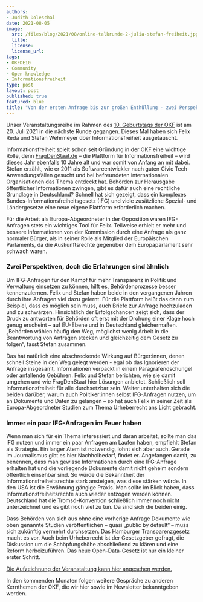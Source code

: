 ```yaml
---
authors:
- Judith Doleschal
date: 2021-08-05
image:
  src: /files/blog/2021/08/online-talkrunde-2-julia-stefan-freiheit.jpg
  title:
  license:
  license_url:
tags:
- OKFDE10
- Community
- Open-knowledge
- Informationsfreiheit
type: post
layout: post
published: true
featured: blue
title: "Von der ersten Anfrage bis zur großen Enthüllung - zwei Perspektiven auf 10 Jahre Informationsfreiheit"
---
```

Unser Veranstaltungsreihe im Rahmen des [10. Geburtstags der OKF](https://okfn.de/anniversary/) ist am 20. Juli 2021 in die nächste Runde gegangen. Dieses Mal haben sich Felix Reda und Stefan Wehrmeyer über Informationsfreiheit ausgetauscht.

Informationsfreiheit spielt schon seit Gründung in der OKF eine wichtige Rolle, denn [FragDenStaat.de](https://fragdenstaat.de) – die Plattform für Informationsfreiheit – wird dieses Jahr ebenfalls 10 Jahre alt und war somit von Anfang an mit dabei. Stefan erzählt, wie er 2011 als Softwareentwickler nach guten Civic Tech-Anwendungsfällen gesucht und bei befreundeten internationalen Organisationen das Thema entdeckt hat. Behörden zur Herausgabe öffentlicher Informationen zwingen, gibt es dafür auch eine rechtliche Grundlage in Deutschland? Schnell hat sich gezeigt, dass ein komplexes Bundes-Informationsfreiheitsgesetz (IFG) und viele zusätzliche Spezial- und Ländergesetze eine neue eigene Plattform erforderlich machen.

Für die Arbeit als Europa-Abgeordneter in der Opposition waren IFG-Anfragen stets ein wichtiges Tool für Felix. Teilweise erhielt er mehr und bessere Informationen von der Kommission durch eine Anfrage als ganz normaler Bürger, als in seiner Rolle als Mitglied der Europäischen Parlaments, da die Auskunftsrechte gegenüber dem Europaparlament sehr schwach waren.

### Zwei Perspektiven, doch die Erfahrungen sind ähnlich

Um IFG-Anfragen für den Kampf für mehr Transparenz in Politik und Verwaltung einsetzen zu können, hilft es, Behördenprozesse besser kennenzulernen. Felix und Stefan haben beide in den vergangenen Jahren durch ihre Anfragen viel dazu gelernt. Für die Plattform heißt das dann zum Beispiel, dass es möglich sein muss, auch Briefe zur Anfrage hochzuladen und zu schwärzen. Hinsichtlich der Erfolgschancen zeigt sich, dass der Druck zu antworten für Behörden oft erst mit der Drohung einer Klage hoch genug erscheint – auf EU-Ebene und in Deutschland gleichermaßen. „Behörden wählen häufig den Weg, möglichst wenig Arbeit in die Beantwortung von Anfragen stecken und gleichzeitig dem Gesetz zu folgen“, fasst Stefan zusammen.

Das hat natürlich eine abschreckende Wirkung auf Bürger:innen, denen schnell Steine in den Weg gelegt werden - egal ob das Ignorieren der Anfrage insgesamt, Informationen verpackt in einem Paragrafendschungel oder anfallende Gebühren. Felix und Stefan berichten, wie sie damit umgehen und wie FragDenStaat hier Lösungen anbietet. Schließlich soll Informationsfreiheit für alle durchsetzbar sein. Weiter unterhalten sich die beiden darüber, warum auch Politiker:innen selbst IFG-Anfragen nutzen, um an Dokumente und Daten zu gelangen – so hat auch Felix in seiner Zeit als Europa-Abgeordneter Studien zum Thema Urheberrecht ans Licht gebracht.

### Immer ein paar IFG-Anfragen im Feuer haben

Wenn man sich für ein Thema interessiert und daran arbeitet, sollte man das IFG nutzen und immer ein paar Anfragen am Laufen haben, empfiehlt Stefan als Strategie. Ein langer Atem ist notwendig, lohnt sich aber auch. Gerade im Journalismus gibt es hier Nachholbedarf, findet er. Angefangen damit, zu benennen, dass man gewisse Informationen durch eine IFG-Anfrage erhalten hat und die vorliegende Dokumente damit nicht geheim sondern öffentlich einsehbar sind. So würde die Bekanntheit der Informationsfreiheitsrechte stark ansteigen, was diese stärken würde. In den USA ist die Erwähnung gängige Praxis. Man sollte im Blick haben, dass Informationsfreiheitsrechte auch wieder entzogen werden können. Deutschland hat die Tromsö-Konvention schließlich immer noch nicht unterzeichnet und es gibt noch viel zu tun. Da sind sich die beiden einig.

Dass Behörden von sich aus ohne eine vorherige Anfrage Dokumente wie oben genannte Studien veröffentlichen – quasi „public by default“ – muss sich zukünftig vermehrt durchsetzen. Das Hamburger Transparenzgesetz macht es vor. Auch beim Urheberrecht ist der Gesetzgeber gefragt, die Diskussion um die Schöpfungshöhe abschließend zu klären und eine Reform herbeizuführen. Das neue Open-Data-Gesetz ist nur ein kleiner erster Schritt.

[Die Aufzeichnung der Veranstaltung kann hier angesehen werden.](https://youtu.be/JWGoKKvCYbg)

In den kommenden Monaten folgen weitere Gespräche zu anderen Kernthemen der OKF, die wir hier sowie im Newsletter bekanntgeben werden.

